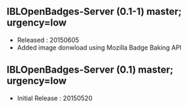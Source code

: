 ## IBLOpenBadges-Server (0.1-1) master; urgency=low

  * Released : 20150605
  * Added image donwload using Mozilla Badge Baking API

## IBLOpenBadges-Server (0.1) master; urgency=low

  * Initial Release : 20150520
